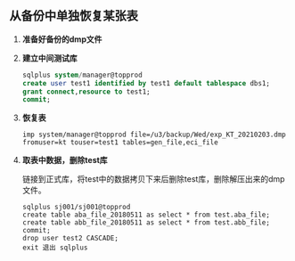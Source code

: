 ##  从备份中单独恢复某张表

1. **准备好备份的dmp文件**

2. **建立中间测试库**

   ```sql
   sqlplus system/manager@topprod
   create user test1 identified by test1 default tablespace dbs1;
   grant connect,resource to test1;
   commit;
   ```

   

3. **恢复表**

   ```shell
   imp system/manager@topprod file=/u3/backup/Wed/exp_KT_20210203.dmp  fromuser=kt touser=test1 tables=gen_file,eci_file
   ```

   

4. **取表中数据，删除test库**

   链接到正式库，将test中的数据拷贝下来后删除test库，删除解压出来的dmp文件。

   ```shell
   sqlplus sj001/sj001@topprod
   create table aba_file_20180511 as select * from test.aba_file;
   create table abb_file_20180511 as select * from test.abb_file;
   commit;
   drop user test2 CASCADE;
   exit 退出 sqlplus

   ```

   
   
   